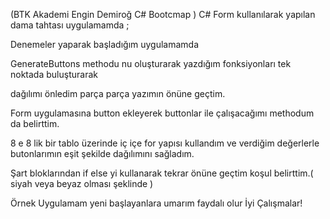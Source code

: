 (BTK Akademi Engin Demiroğ C# Bootcmap )
C# Form kullanılarak yapılan dama tahtası uygulamamda ;

Denemeler yaparak başladığım uygulamamda

GenerateButtons methodu nu oluşturarak yazdığım fonksiyonları tek noktada buluşturarak

dağılımı önledim parça parça yazımın önüne geçtim.

Form uygulamasına button ekleyerek buttonlar ile çalışacağımı methodum da belirttim.

8 e 8 lik bir tablo üzerinde iç içe for yapısı kullandım ve verdiğim değerlerle butonlarımın eşit şekilde dağılımını sağladım.

Şart bloklarından if else yi kullanarak tekrar önüne geçtim koşul belirttim.( siyah veya beyaz olması şeklinde )

Örnek Uygulamam yeni başlayanlara umarım faydalı olur İyi Çalışmalar!
